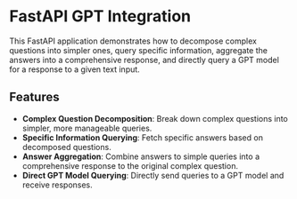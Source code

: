 # FastAPI GPT Integration

This FastAPI application demonstrates how to decompose complex questions into simpler ones, query specific information, aggregate the answers into a comprehensive response, and directly query a GPT model for a response to a given text input.

## Features

- **Complex Question Decomposition**: Break down complex questions into simpler, more manageable queries.
- **Specific Information Querying**: Fetch specific answers based on decomposed questions.
- **Answer Aggregation**: Combine answers to simple queries into a comprehensive response to the original complex question.
- **Direct GPT Model Querying**: Directly send queries to a GPT model and receive responses.
